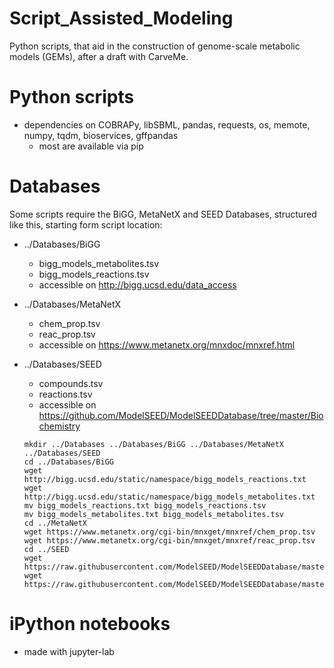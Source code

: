 # Script_Assisted_Modeling
Python scripts, that aid in the construction of genome-scale metabolic models (GEMs), after a draft with CarveMe.

# Python scripts
- dependencies on COBRAPy, libSBML, pandas, requests, os, memote, numpy, tqdm, bioservices, gffpandas
  - most are available via pip

# Databases
Some scripts require the BiGG, MetaNetX and SEED Databases, structured like this, starting form script location:
- ../Databases/BiGG
  - bigg_models_metabolites.tsv
  - bigg_models_reactions.tsv
  - accessible on http://bigg.ucsd.edu/data_access
- ../Databases/MetaNetX
  - chem_prop.tsv
  - reac_prop.tsv
  - accessible on https://www.metanetx.org/mnxdoc/mnxref.html
- ../Databases/SEED
  - compounds.tsv
  - reactions.tsv
  - accessible on https://github.com/ModelSEED/ModelSEEDDatabase/tree/master/Biochemistry

  ```
  mkdir ../Databases ../Databases/BiGG ../Databases/MetaNetX ../Databases/SEED
  cd ../Databases/BiGG
  wget http://bigg.ucsd.edu/static/namespace/bigg_models_reactions.txt
  wget http://bigg.ucsd.edu/static/namespace/bigg_models_metabolites.txt
  mv bigg_models_reactions.txt bigg_models_reactions.tsv
  mv bigg_models_metabolites.txt bigg_models_metabolites.tsv
  cd ../MetaNetX
  wget https://www.metanetx.org/cgi-bin/mnxget/mnxref/chem_prop.tsv
  wget https://www.metanetx.org/cgi-bin/mnxget/mnxref/reac_prop.tsv
  cd ../SEED
  wget https://raw.githubusercontent.com/ModelSEED/ModelSEEDDatabase/master/Biochemistry/reactions.tsv
  wget https://raw.githubusercontent.com/ModelSEED/ModelSEEDDatabase/master/Biochemistry/compounds.tsv
  ```

# iPython notebooks
- made with jupyter-lab
